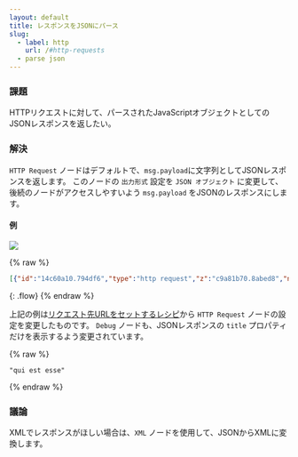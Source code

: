 ```yaml
---
layout: default
title: レスポンスをJSONにパース
slug:
  - label: http
    url: /#http-requests
  - parse json
---
```


### 課題

HTTPリクエストに対して、パースされたJavaScriptオブジェクトとしてのJSONレスポンスを返したい。

### 解決

<code class="node">HTTP Request</code> ノードはデフォルトで、`msg.payload`に文字列としてJSONレスポンスを返します。
このノードの `出力形式` 設定を `JSON オブジェクト` に変更して、
後続のノードがアクセスしやすいよう `msg.payload` をJSONのレスポンスにします。

#### 例

![](/images/http/parse-json-response.png)

{% raw %}
~~~json
[{"id":"14c60a10.794df6","type":"http request","z":"c9a81b70.8abed8","name":"","method":"GET","ret":"obj","url":"https://jsonplaceholder.typicode.com/posts/{{post}}","tls":"","x":390,"y":500,"wires":[["b4ea8dd4.61a05"]]},{"id":"b4ea8dd4.61a05","type":"debug","z":"c9a81b70.8abed8","name":"","active":true,"console":"false","complete":"payload.title","x":570,"y":500,"wires":[]},{"id":"3479192a.04f016","type":"inject","z":"c9a81b70.8abed8","name":"post id","topic":"","payload":"2","payloadType":"str","repeat":"","crontab":"","once":false,"x":90,"y":500,"wires":[["e69250cf.368fd"]]},{"id":"e69250cf.368fd","type":"change","z":"c9a81b70.8abed8","name":"","rules":[{"t":"set","p":"post","pt":"msg","to":"payload","tot":"msg"}],"action":"","property":"","from":"","to":"","reg":false,"x":230,"y":500,"wires":[["14c60a10.794df6"]]}]
~~~
{: .flow}
{% endraw %}

上記の例は[リクエスト先URLをセットするレシピ](set-request-url.html)から
<code class="node">HTTP Request</code> ノードの設定を変更したものです。
<code class="node">Debug</code> ノードも、JSONレスポンスの `title` プロパティだけを表示するよう変更されています。

{% raw %}
~~~text
"qui est esse"
~~~
{% endraw %}

### 議論

XMLでレスポンスがほしい場合は、<code class="node">XML</code> ノードを使用して、JSONからXMLに変換します。
